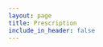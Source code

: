 ```yaml
---
layout: page
title: Prescription
include_in_header: false
---
```

<script>
    var queryString = window.location.href.split('?')[1];
    if(queryString != null && queryString != undefined) {
        window.location = 'https://asia-south1-aurora-clinic-app.cloudfunctions.net/prescription?' + queryString; 
    } else {
        window.location = 'https://auroraclinic.app/';
    }
</script>
